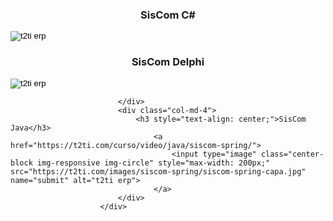 <html>
  <div class="row">
							<div class="col-md-4">
								<h3 style="text-align: center;">SisCom C#</h3>
									<a href="https://t2ti.com/curso/video/csharp/siscom-netcore/">
										<input type="image" class="center-block img-responsive img-circle" style="max-width: 200px;" src="https://t2ti.com/images/siscom-netcore/siscom-netcore-capa.jpg" name="submit" alt="t2ti erp">
									</a>
							</div>
							<div class="col-md-4">
								<h3 style="text-align: center;">SisCom Delphi</h3>
									<a href="https://t2ti.com/curso/video/delphi/siscom-fmx/">
										<input type="image" class="center-block img-responsive img-circle" style="max-width: 200px;" src="https://t2ti.com/images/siscom-fmx/siscom-fmx-capa.png" name="submit" alt="t2ti erp">
									</a>
								
							</div>
							<div class="col-md-4">
								<h3 style="text-align: center;">SisCom Java</h3>
									<a href="https://t2ti.com/curso/video/java/siscom-spring/">
										<input type="image" class="center-block img-responsive img-circle" style="max-width: 200px;" src="https://t2ti.com/images/siscom-spring/siscom-spring-capa.jpg" name="submit" alt="t2ti erp">
									</a>
							</div>
						</div>
</html>
